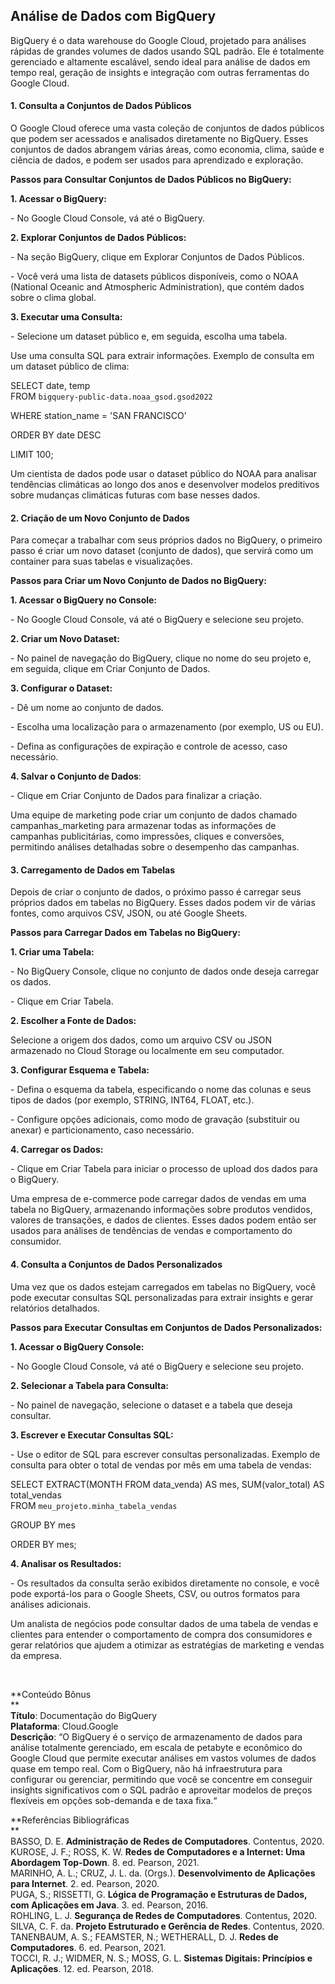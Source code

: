 ## Análise de Dados com BigQuery

BigQuery é o data warehouse do Google Cloud, projetado para análises rápidas de grandes volumes de dados usando SQL padrão. Ele é totalmente gerenciado e altamente escalável, sendo ideal para análise de dados em tempo real, geração de insights e integração com outras ferramentas do Google Cloud.

#### 1\. Consulta a Conjuntos de Dados Públicos

O Google Cloud oferece uma vasta coleção de conjuntos de dados públicos que podem ser acessados e analisados diretamente no BigQuery. Esses conjuntos de dados abrangem várias áreas, como economia, clima, saúde e ciência de dados, e podem ser usados para aprendizado e exploração.

**Passos para Consultar Conjuntos de Dados Públicos no BigQuery:**

**1\. Acessar o BigQuery:**

\- No Google Cloud Console, vá até o BigQuery.

**2\. Explorar Conjuntos de Dados Públicos:**

\- Na seção BigQuery, clique em Explorar Conjuntos de Dados Públicos.

\- Você verá uma lista de datasets públicos disponíveis, como o NOAA (National Oceanic and Atmospheric Administration), que contém dados sobre o clima global.

**3\. Executar uma Consulta:**

\- Selecione um dataset público e, em seguida, escolha uma tabela.

Use uma consulta SQL para extrair informações. Exemplo de consulta em um dataset público de clima:

SELECT date, temp  
FROM `bigquery-public-data.noaa_gsod.gsod2022`​  
  
WHERE station\_name = 'SAN FRANCISCO’​  
  
ORDER BY date DESC​  
  
LIMIT 100;  

Um cientista de dados pode usar o dataset público do NOAA para analisar tendências climáticas ao longo dos anos e desenvolver modelos preditivos sobre mudanças climáticas futuras com base nesses dados.

#### 2\. Criação de um Novo Conjunto de Dados

Para começar a trabalhar com seus próprios dados no BigQuery, o primeiro passo é criar um novo dataset (conjunto de dados), que servirá como um container para suas tabelas e visualizações.

**Passos para Criar um Novo Conjunto de Dados no BigQuery:**

**1\. Acessar o BigQuery no Console:**

\- No Google Cloud Console, vá até o BigQuery e selecione seu projeto.

**2\. Criar um Novo Dataset:**

\- No painel de navegação do BigQuery, clique no nome do seu projeto e, em seguida, clique em Criar Conjunto de Dados.

**3\. Configurar o Dataset:**

\- Dê um nome ao conjunto de dados.

\- Escolha uma localização para o armazenamento (por exemplo, US ou EU).

\- Defina as configurações de expiração e controle de acesso, caso necessário.

**4\. Salvar o Conjunto de Dados**:

\- Clique em Criar Conjunto de Dados para finalizar a criação.

Uma equipe de marketing pode criar um conjunto de dados chamado campanhas\_marketing para armazenar todas as informações de campanhas publicitárias, como impressões, cliques e conversões, permitindo análises detalhadas sobre o desempenho das campanhas.

#### 3\. Carregamento de Dados em Tabelas

Depois de criar o conjunto de dados, o próximo passo é carregar seus próprios dados em tabelas no BigQuery. Esses dados podem vir de várias fontes, como arquivos CSV, JSON, ou até Google Sheets.

**Passos para Carregar Dados em Tabelas no BigQuery:**

**1\. Criar uma Tabela:**

\- No BigQuery Console, clique no conjunto de dados onde deseja carregar os dados.

\- Clique em Criar Tabela.

**2\. Escolher a Fonte de Dados:**

Selecione a origem dos dados, como um arquivo CSV ou JSON armazenado no Cloud Storage ou localmente em seu computador.

**3\. Configurar Esquema e Tabela:**

\- Defina o esquema da tabela, especificando o nome das colunas e seus tipos de dados (por exemplo, STRING, INT64, FLOAT, etc.).

\- Configure opções adicionais, como modo de gravação (substituir ou anexar) e particionamento, caso necessário.

**4\. Carregar os Dados:**

\- Clique em Criar Tabela para iniciar o processo de upload dos dados para o BigQuery.

Uma empresa de e-commerce pode carregar dados de vendas em uma tabela no BigQuery, armazenando informações sobre produtos vendidos, valores de transações, e dados de clientes. Esses dados podem então ser usados para análises de tendências de vendas e comportamento do consumidor.

#### 4\. Consulta a Conjuntos de Dados Personalizados

Uma vez que os dados estejam carregados em tabelas no BigQuery, você pode executar consultas SQL personalizadas para extrair insights e gerar relatórios detalhados.

**Passos para Executar Consultas em Conjuntos de Dados Personalizados:**

**1\. Acessar o BigQuery Console:**

\- No Google Cloud Console, vá até o BigQuery e selecione seu projeto.

**2\. Selecionar a Tabela para Consulta:**

\- No painel de navegação, selecione o dataset e a tabela que deseja consultar.

**3\. Escrever e Executar Consultas SQL:**

\- Use o editor de SQL para escrever consultas personalizadas. Exemplo de consulta para obter o total de vendas por mês em uma tabela de vendas:

SELECT EXTRACT(MONTH FROM data\_venda) AS mes, SUM(valor\_total) AS total\_vendas​  
FROM `meu_projeto.minha_tabela_vendas`​  
  
GROUP BY mes​  
  
ORDER BY mes;  

**4\. Analisar os Resultados:**

\- Os resultados da consulta serão exibidos diretamente no console, e você pode exportá-los para o Google Sheets, CSV, ou outros formatos para análises adicionais.

Um analista de negócios pode consultar dados de uma tabela de vendas e clientes para entender o comportamento de compra dos consumidores e gerar relatórios que ajudem a otimizar as estratégias de marketing e vendas da empresa.

​​  

**Conteúdo Bônus  
**  
**Título**: Documentação do BigQuery  
**Plataforma**: Cloud.Google  
**Descrição**: “O BigQuery é o serviço de armazenamento de dados para análise totalmente gerenciado, em escala de petabyte e econômico do Google Cloud que permite executar análises em vastos volumes de dados quase em tempo real. Com o BigQuery, não há infraestrutura para configurar ou gerenciar, permitindo que você se concentre em conseguir insights significativos com o SQL padrão e aproveitar modelos de preços flexíveis em opções sob-demanda e de taxa fixa.“

  

**Referências Bibliográficas  
**  
BASSO, D. E. **Administração de Redes de Computadores**. Contentus, 2020.  
KUROSE, J. F.; ROSS, K. W. **Redes de Computadores e a Internet: Uma Abordagem Top-Down**. 8. ed. Pearson, 2021.  
MARINHO, A. L.; CRUZ, J. L. da. (Orgs.). **Desenvolvimento de Aplicações para Internet**. 2. ed. Pearson, 2020.  
PUGA, S.; RISSETTI, G. **Lógica de Programação e Estruturas de Dados, com Aplicações em Java**. 3. ed. Pearson, 2016.  
ROHLING, L. J. **Segurança de Redes de Computadores**. Contentus, 2020.  
SILVA, C. F. da. **Projeto Estruturado e Gerência de Redes**. Contentus, 2020.  
TANENBAUM, A. S.; FEAMSTER, N.; WETHERALL, D. J. **Redes de Computadores**. 6. ed. Pearson, 2021.  
TOCCI, R. J.; WIDMER, N. S.; MOSS, G. L. **Sistemas Digitais: Princípios e Aplicações**. 12. ed. Pearson, 2018.